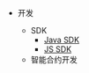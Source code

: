 - 开发

	- SDK
		- [Java SDK](/zh-cn/Development/Java-SDK-zh.md)
		- [JS SDK](/zh-cn/Development/JS-SDK-zh.md)
	- 智能合约开发